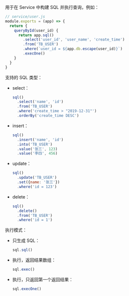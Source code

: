 用于在 Service 中构建 SQL 并执行查询，例如：

```js
// service/user.js
module.exports = (app) => {
  return {
    queryById(user_id) {
      return app.sql()
        .select('user_id', 'user_name', 'create_time')
        .from('TB_USER')
        .where(`user_id = ${app.db.escape(user_id)}`)
        .execOne()
    }
  }
}
```

支持的 SQL 类型：
- select：
  ```js
  sql()
    .select('name', 'id')
    .from('TB_USER')
    .where('create_time > "2019-12-31"')
    .orderBy('create_time DESC')
  ```
- insert：
  ```js
  sql()
    .insert('name', 'id')
    .into('TB_USER')
    .value('张三', 123)
    .value('李四', 456)
  ```
- update：
  ```js
  sql()
    .update('TB_USER')
    .set({name: '张三'})
    .where('id = 123')
  ```
- delete：
  ```js
  sql()
    .delete()
    .from('TB_USER')
    .where('id = 1')
  ```

执行模式：
- 只生成 SQL：
  ```js
  sql.sql()
  ```
- 执行，返回结果数组：
  ```js
  sql.exec()
  ```
- 执行，只返回第一个返回结果：
  ```js
  sql.execOne()
  ```
